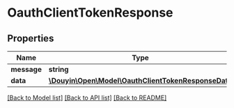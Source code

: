 # OauthClientTokenResponse

## Properties
Name | Type | Description | Notes
------------ | ------------- | ------------- | -------------
**message** | **string** |  | [optional] 
**data** | [**\Douyin\Open\Model\OauthClientTokenResponseData**](OauthClientTokenResponseData.md) |  | [optional] 

[[Back to Model list]](../../README.md#documentation-for-models) [[Back to API list]](../../README.md#documentation-for-api-endpoints) [[Back to README]](../../README.md)

